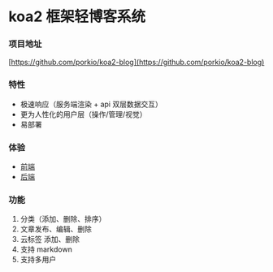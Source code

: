 # koa2 框架轻博客系统

### 项目地址  
[https://github.com/porkio/koa2-blog](https://github.com/porkio/koa2-blog)  

### 特性  
* 极速响应（服务端渲染 + api 双层数据交互）
* 更为人性化的用户层（操作/管理/视觉）
* 易部署

### 体验  
* [前端](https://wlwo.net)
* [后端](https://wlwo.net/manager)  

### 功能
1. 分类（添加、删除、排序）
2. 文章发布、编辑、删除
3. 云标签 添加、删除
4. 支持 markdown
5. 支持多用户
